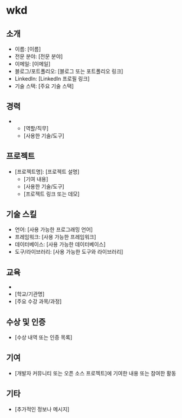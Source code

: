 # wkd

## 소개
- 이름: [이름]
- 전문 분야: [전문 분야]
- 이메일: [이메일]
- 블로그/포트폴리오: [블로그 또는 포트폴리오 링크]
- LinkedIn: [LinkedIn 프로필 링크]
- 기술 스택: [주요 기술 스택]

## 경력
- [회사/프로젝트명]: [기간]
  - [역할/직무]
  - [사용한 기술/도구]

## 프로젝트
- [프로젝트명]: [프로젝트 설명]
  - [기여 내용]
  - [사용한 기술/도구]
  - [프로젝트 링크 또는 데모]

## 기술 스킬
- 언어: [사용 가능한 프로그래밍 언어]
- 프레임워크: [사용 가능한 프레임워크]
- 데이터베이스: [사용 가능한 데이터베이스]
- 도구/라이브러리: [사용 가능한 도구와 라이브러리]

## 교육
- [학위/자격]: [기간]
- [학교/기관명]
- [주요 수강 과목/과정]

## 수상 및 인증
- [수상 내역 또는 인증 목록]

## 기여
- [개발자 커뮤니티 또는 오픈 소스 프로젝트]에 기여한 내용 또는 참여한 활동

## 기타
- [추가적인 정보나 메시지]
